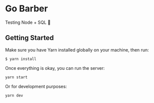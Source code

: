 # Go Barber

Testing Node + SQL :grimacing:

## Getting Started

Make sure you have Yarn installed globally on your machine, then run:

```
$ yarn install
```

Once everything is okay, you can run the server:

```
yarn start
```

Or for development purposes:

```
yarn dev
```
